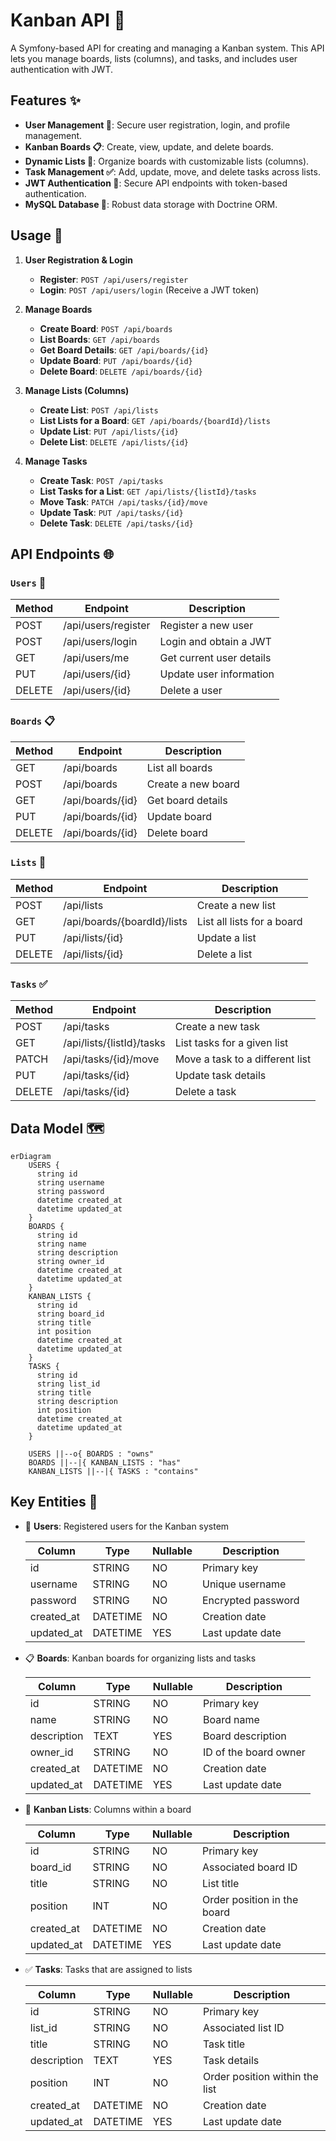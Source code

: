 # Kanban API 🚀

A Symfony-based API for creating and managing a Kanban system. This API lets you manage boards, lists (columns), and tasks, and includes user authentication with JWT.

## Features ✨

- **User Management 👤**: Secure user registration, login, and profile management.
- **Kanban Boards 📋**: Create, view, update, and delete boards.
- **Dynamic Lists 📝**: Organize boards with customizable lists (columns).
- **Task Management ✅**: Add, update, move, and delete tasks across lists.
- **JWT Authentication 🔐**: Secure API endpoints with token-based authentication.
- **MySQL Database 💾**: Robust data storage with Doctrine ORM.

## Usage 🚀

1. **User Registration & Login**

   - **Register**: `POST /api/users/register`
   - **Login**: `POST /api/users/login` (Receive a JWT token)

2. **Manage Boards**

   - **Create Board**: `POST /api/boards`
   - **List Boards**: `GET /api/boards`
   - **Get Board Details**: `GET /api/boards/{id}`
   - **Update Board**: `PUT /api/boards/{id}`
   - **Delete Board**: `DELETE /api/boards/{id}`

3. **Manage Lists (Columns)**

   - **Create List**: `POST /api/lists`
   - **List Lists for a Board**: `GET /api/boards/{boardId}/lists`
   - **Update List**: `PUT /api/lists/{id}`
   - **Delete List**: `DELETE /api/lists/{id}`

4. **Manage Tasks**

   - **Create Task**: `POST /api/tasks`
   - **List Tasks for a List**: `GET /api/lists/{listId}/tasks`
   - **Move Task**: `PATCH /api/tasks/{id}/move`
   - **Update Task**: `PUT /api/tasks/{id}`
   - **Delete Task**: `DELETE /api/tasks/{id}`

## API Endpoints 🌐

### `Users` 👤

| Method | Endpoint            | Description              |
| ------ | ------------------- | ------------------------ |
| POST   | /api/users/register | Register a new user      |
| POST   | /api/users/login    | Login and obtain a JWT   |
| GET    | /api/users/me       | Get current user details |
| PUT    | /api/users/{id}     | Update user information  |
| DELETE | /api/users/{id}     | Delete a user            |

### `Boards` 📋

| Method | Endpoint         | Description        |
| ------ | ---------------- | ------------------ |
| GET    | /api/boards      | List all boards    |
| POST   | /api/boards      | Create a new board |
| GET    | /api/boards/{id} | Get board details  |
| PUT    | /api/boards/{id} | Update board       |
| DELETE | /api/boards/{id} | Delete board       |

### `Lists` 📝

| Method | Endpoint                    | Description                |
| ------ | --------------------------- | -------------------------- |
| POST   | /api/lists                  | Create a new list          |
| GET    | /api/boards/{boardId}/lists | List all lists for a board |
| PUT    | /api/lists/{id}             | Update a list              |
| DELETE | /api/lists/{id}             | Delete a list              |

### `Tasks` ✅

| Method | Endpoint                  | Description                     |
| ------ | ------------------------- | ------------------------------- |
| POST   | /api/tasks                | Create a new task               |
| GET    | /api/lists/{listId}/tasks | List tasks for a given list     |
| PATCH  | /api/tasks/{id}/move      | Move a task to a different list |
| PUT    | /api/tasks/{id}           | Update task details             |
| DELETE | /api/tasks/{id}           | Delete a task                   |

## Data Model 🗺

```mermaid
erDiagram
    USERS {
      string id
      string username
      string password
      datetime created_at
      datetime updated_at
    }
    BOARDS {
      string id
      string name
      string description
      string owner_id
      datetime created_at
      datetime updated_at
    }
    KANBAN_LISTS {
      string id
      string board_id
      string title
      int position
      datetime created_at
      datetime updated_at
    }
    TASKS {
      string id
      string list_id
      string title
      string description
      int position
      datetime created_at
      datetime updated_at
    }

    USERS ||--o{ BOARDS : "owns"
    BOARDS ||--|{ KANBAN_LISTS : "has"
    KANBAN_LISTS ||--|{ TASKS : "contains"
```

## Key Entities 🔑

- 👤 **Users**: Registered users for the Kanban system

  | Column     | Type     | Nullable | Description        |
  | ---------- | -------- | -------- | ------------------ |
  | id         | STRING   | NO       | Primary key        |
  | username   | STRING   | NO       | Unique username    |
  | password   | STRING   | NO       | Encrypted password |
  | created_at | DATETIME | NO       | Creation date      |
  | updated_at | DATETIME | YES      | Last update date   |

- 📋 **Boards**: Kanban boards for organizing lists and tasks

  | Column      | Type     | Nullable | Description           |
  | ----------- | -------- | -------- | --------------------- |
  | id          | STRING   | NO       | Primary key           |
  | name        | STRING   | NO       | Board name            |
  | description | TEXT     | YES      | Board description     |
  | owner_id    | STRING   | NO       | ID of the board owner |
  | created_at  | DATETIME | NO       | Creation date         |
  | updated_at  | DATETIME | YES      | Last update date      |

- 📝 **Kanban Lists**: Columns within a board

  | Column     | Type     | Nullable | Description                 |
  | ---------- | -------- | -------- | --------------------------- |
  | id         | STRING   | NO       | Primary key                 |
  | board_id   | STRING   | NO       | Associated board ID         |
  | title      | STRING   | NO       | List title                  |
  | position   | INT      | NO       | Order position in the board |
  | created_at | DATETIME | NO       | Creation date               |
  | updated_at | DATETIME | YES      | Last update date            |

- ✅ **Tasks**: Tasks that are assigned to lists

  | Column      | Type     | Nullable | Description                    |
  | ----------- | -------- | -------- | ------------------------------ |
  | id          | STRING   | NO       | Primary key                    |
  | list_id     | STRING   | NO       | Associated list ID             |
  | title       | STRING   | NO       | Task title                     |
  | description | TEXT     | YES      | Task details                   |
  | position    | INT      | NO       | Order position within the list |
  | created_at  | DATETIME | NO       | Creation date                  |
  | updated_at  | DATETIME | YES      | Last update date               |
